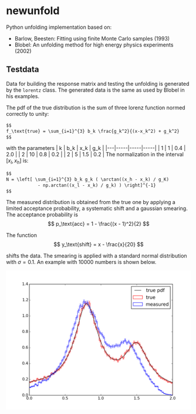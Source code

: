 # newunfold

Python unfolding implementation based on:
- Barlow, Beesten: Fitting using finite Monte Carlo samples (1993)
- Blobel: An unfolding method for high energy physics experiments (2002)


## Testdata

Data for building the response matrix and testing the unfolding is generated by the `lorentz` class. The generated data is the same as used by Blobel in his examples.

The pdf of the true distribution is the sum of three lorenz function normed correctly to unity:

	$$
	f_\text{true} = \sum_{i=1}^{3} b_k \frac{g_k^2}{(x-x_k^2) + g_k^2}
	$$

with the parameters
		| k | b_k | x_k | g_k |
		|---|-----|-----|-----|
		| 1 |  1  | 0.4 | 2.0 |
		| 2 | 10  | 0.8 | 0.2 |
		| 2 |  5  | 1.5 | 0.2 |
The normalization in the interval $[x_l, x_h]$ is:

	$$
	N = \left[ \sum_{i=1}^{3} b_k g_k ( \arctan((x_h - x_k) / g_K)
				- np.arctan((x_l - x_k) / g_k) ) \right]^{-1}
	$$

The measured distribution is obtained from the true one by applying a limited acceptance probability, a systematic shift and a gaussian smearing. The acceptance probability is
	$$
	p_\text{acc} = 1 - \frac{(x - 1)^2}{2}
	$$

The function
	$$
	y_\text{shift} = x - \frac{x}{20}
	$$

shifts the data. The smearing is applied with a standard normal distribution with $\sigma=0.1$. An example with 10000 numbers is shown below.

![true and measured data](https://raw.githubusercontent.com/mennthor/newunfold/master/res/testdata.png "true and measured data")
